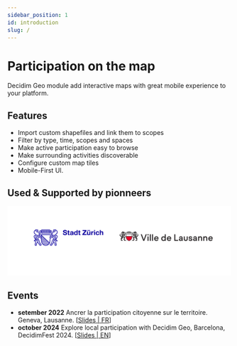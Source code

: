 ```yaml
---
sidebar_position: 1
id: introduction
slug: /
---
```


# Participation on the map

Decidim Geo module add interactive maps with great mobile experience to your platform. 

## Features

- Import custom shapefiles and link them to scopes
- Filter by type, time, scopes and spaces
- Make active participation easy to browse
- Make surrounding activities discoverable
- Configure custom map tiles
- Mobile-First UI. 

## Used & Supported by pionneers

![City of Lausanne and Zürich supports development of Decidim Geo](/partners.png)

## Events
- **setember 2022** Ancrer la participation citoyenne sur le territoire. Geneva, Lausanne. [[Slides | FR](/decidim-geo-presentation-0.pdf)]
- **october 2024** Explore local participation with Decidim Geo, Barcelona, DecidimFest 2024. [[Slides | EN](/explore-local-participation-decidim-fest-2024.pdf)]